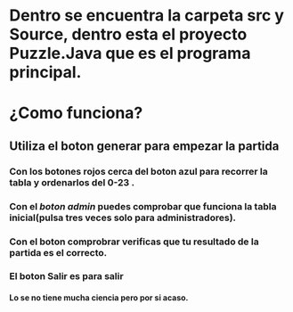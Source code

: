 # Dentro se encuentra la carpeta src y Source, dentro esta el proyecto **Puzzle.Java que es el programa principal**. 
# ¿Como funciona?  
## Utiliza el boton generar para empezar la partida  
### Con los botones rojos cerca del boton azul para recorrer la tabla y ordenarlos del 0-23 .  
### Con el *boton admin* puedes comprobar que funciona la tabla inicial(pulsa tres veces solo para administradores).  
### Con el boton comprobrar verificas que tu resultado de la partida es el correcto.
### El boton Salir es para salir  
#### Lo se no tiene mucha ciencia pero por si acaso.  